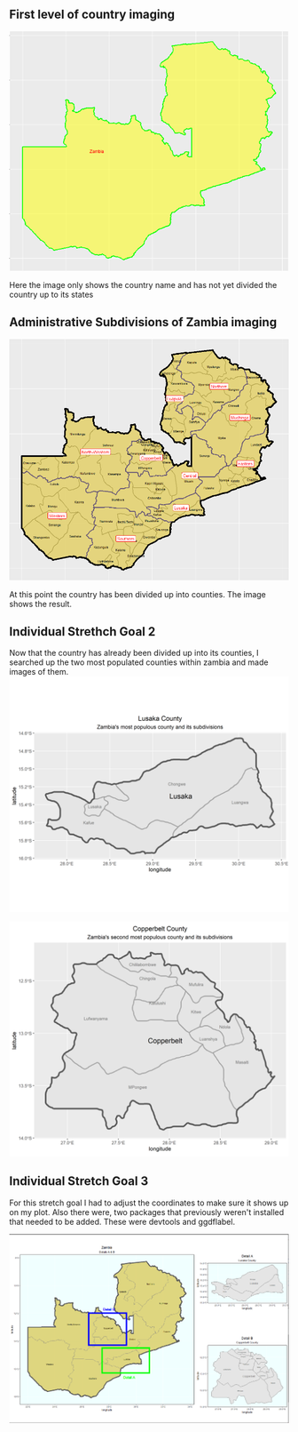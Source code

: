 ## First level of country imaging

![](zambia1.PNG)

Here the image only shows the country name and has not yet divided the country up to its states

## Administrative Subdivisions of Zambia imaging

![](zambia2.PNG)

At this point the country has been divided up into counties. The image shows the result.

## Individual Strethch Goal 2
Now that the country has already been divided up into its counties, I searched up the two most populated counties within zambia and made images of them. 
![](lusaka.png)

![](copperbelt.png)

## Individual Stretch Goal 3
For this stretch goal I had to adjust the coordinates to make sure it shows up on my plot. Also there were, two packages that previously weren't installed that needed to be added. These were devtools and ggdflabel. 

![](is3.PNG)



